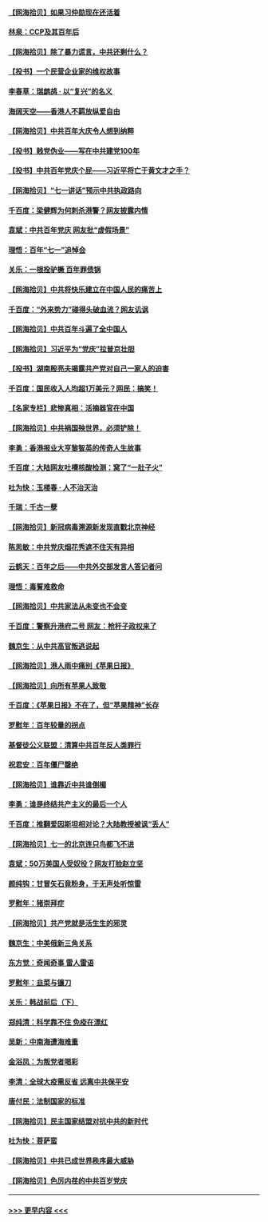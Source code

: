 #### [【网海拾贝】如果习仲勋现在还活着](../pages/nsc993/n13073410.md?t=07071901) 
#### [林泉：CCP及其百年后](../pages/nsc993/n13073226.md?t=07071901) 
#### [【网海拾贝】除了暴力谎言，中共还剩什么？](../pages/nsc993/n13071082.md?t=07071901) 
#### [【投书】一个民营企业家的维权故事](../pages/nsc993/n13070932.md?t=07071901) 
#### [李春草：瑞鹧鸪 · 以“复兴”的名义](../pages/nsc993/n13069984.md?t=07071901) 
#### [海阔天空——香港人不羁放纵爱自由](../pages/nsc993/n13069407.md?t=07071901) 
#### [【网海拾贝】中共百年大庆令人想到纳粹](../pages/nsc993/n13068483.md?t=07071901) 
#### [【投书】贱党伪业——写在中共建党100年](../pages/nsc993/n13067843.md?t=07071901) 
#### [【投书】中共百年党庆个屁——习近平将亡于黄文才之手？](../pages/nsc993/n13067425.md?t=07071901) 
#### [【网海拾贝】“七一讲话”预示中共执政路向](../pages/nsc993/n13066434.md?t=07071901) 
#### [千百度：梁健辉为何刺杀港警？网友披露内情](../pages/nsc993/n13066979.md?t=07071901) 
#### [袁斌：中共百年党庆 网友批“虚假场景”](../pages/nsc993/n13066385.md?t=07071901) 
#### [理悟：百年“七一”追悼会](../pages/nsc993/n13066106.md?t=07071901) 
#### [关乐：一根拴驴橛 百年罪债锅](../pages/nsc993/n13066089.md?t=07071901) 
#### [【网海拾贝】中共将快乐建立在中国人民的痛苦上](../pages/nsc993/n13064939.md?t=07071901) 
#### [千百度：“外来势力”碰得头破血流？网友讥讽](../pages/nsc993/n13064878.md?t=07071901) 
#### [【网海拾贝】中共百年斗遍了全中国人](../pages/nsc993/n13060020.md?t=07071901) 
#### [【网海拾贝】习近平为“党庆”拉普京壮胆](../pages/nsc993/n13057781.md?t=07071901) 
#### [【投书】湖南殷亮夫揭露共产党对自己一家人的迫害](../pages/nsc993/n13057744.md?t=07071901) 
#### [千百度：国民收入人均超1万美元？网民：搞笑！](../pages/nsc993/n13057692.md?t=07071901) 
#### [【名家专栏】悲惨真相：活摘器官在中国](../pages/nsc993/n13056611.md?t=07071901) 
#### [【网海拾贝】中共祸国殃世界，必须铲除！](../pages/nsc993/n13056011.md?t=07071901) 
#### [李勇：香港报业大亨黎智英的传奇人生故事](../pages/nsc993/n13055258.md?t=07071901) 
#### [千百度：大陆网友吐槽核酸检测：窝了“一肚子火”](../pages/nsc993/n13055194.md?t=07071901) 
#### [吐为快：玉楼春 · 人不治天治](../pages/nsc993/n13054028.md?t=07071901) 
#### [千瑞：千古一孽](../pages/nsc993/n13054016.md?t=07071901) 
#### [【网海拾贝】新冠病毒溯源新发现直戳北京神经](../pages/nsc993/n13052425.md?t=07071901) 
#### [陈思敏：中共党庆烟花秀遮不住天有异相](../pages/nsc993/n13052020.md?t=07071901) 
#### [云鹤天：百年之后——中共外交部发言人答记者问](../pages/nsc993/n13051604.md?t=07071901) 
#### [理悟：毒誓难救命](../pages/nsc993/n13051601.md?t=07071901) 
#### [【网海拾贝】中共家法从未变也不会变](../pages/nsc993/n13050366.md?t=07071901) 
#### [千百度：警察升港府二号 网友：枪杆子政权来了](../pages/nsc993/n13050261.md?t=07071901) 
#### [魏京生：从中共高官叛逃说起](../pages/nsc993/n13048997.md?t=07071901) 
#### [【网海拾贝】港人雨中痛别《苹果日报》](../pages/nsc993/n13048941.md?t=07071901) 
#### [【网海拾贝】向所有苹果人致敬](../pages/nsc993/n13046795.md?t=07071901) 
#### [千百度：《苹果日报》不在了，但“苹果精神”长存](../pages/nsc993/n13046703.md?t=07071901) 
#### [罗慰年：百年较量的拐点](../pages/nsc993/n13046542.md?t=07071901) 
#### [基督徒公义联盟：清算中共百年反人类罪行](../pages/nsc993/n13046499.md?t=07071901) 
#### [祝君安：百年僵尸罄绝](../pages/nsc993/n13045595.md?t=07071901) 
#### [【网海拾贝】谁靠近中共谁倒楣](../pages/nsc993/n13044667.md?t=07071901) 
#### [李勇：谁是终结共产主义的最后一个人](../pages/nsc993/n13044397.md?t=07071901) 
#### [千百度：推翻爱因斯坦相对论？大陆教授被讽“丢人”](../pages/nsc993/n13043908.md?t=07071901) 
#### [【网海拾贝】七一的北京连只鸟都飞不进](../pages/nsc993/n13041377.md?t=07071901) 
#### [袁斌：50万美国人受奴役？网友打脸赵立坚](../pages/nsc993/n13041330.md?t=07071901) 
#### [颜纯钩：甘冒矢石竟粉身，于无声处听惊雷](../pages/nsc993/n13041140.md?t=07071901) 
#### [罗慰年：猪崇拜症](../pages/nsc993/n13041071.md?t=07071901) 
#### [【网海拾贝】共产党就是活生生的邪灵](../pages/nsc993/n13036627.md?t=07071901) 
#### [魏京生：中美俄新三角关系](../pages/nsc993/n13035986.md?t=07071901) 
#### [东方觉：奇闻奇事 雷人雷语](../pages/nsc993/n13035878.md?t=07071901) 
#### [罗慰年：韭菜与镰刀](../pages/nsc993/n13034374.md?t=07071901) 
#### [关乐：韩战前后（下）](../pages/nsc993/n13034113.md?t=07071901) 
#### [郑纯清：科学靠不住 免疫在漂红](../pages/nsc993/n13034093.md?t=07071901) 
#### [吴新：中南海遭海难重](../pages/nsc993/n13034084.md?t=07071901) 
#### [金浴凤：为叛党者喝彩](../pages/nsc993/n13034058.md?t=07071901) 
#### [李清：全球大疫需反省 远离中共保平安](../pages/nsc993/n13033784.md?t=07071901) 
#### [唐付民：法制国家的标准](../pages/nsc993/n13032944.md?t=07071901) 
#### [【网海拾贝】民主国家结盟对抗中共的新时代](../pages/nsc993/n13031717.md?t=07071901) 
#### [吐为快：菩萨蛮](../pages/nsc993/n13030033.md?t=07071901) 
#### [【网海拾贝】中共已成世界秩序最大威胁](../pages/nsc993/n13028138.md?t=07071901) 
#### [【网海拾贝】色厉内荏的中共百岁党庆](../pages/nsc993/n13025582.md?t=07071901) 

----
#### [ >>> 更早内容 <<< ](../indexes/nsc993-earlier.md)
